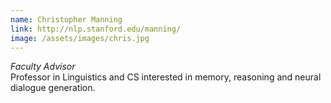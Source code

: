 ```yaml
---
name: Christopher Manning
link: http://nlp.stanford.edu/manning/
image: /assets/images/chris.jpg
---
```

*Faculty Advisor*  
Professor in Linguistics and CS interested in memory, reasoning and neural dialogue generation.
